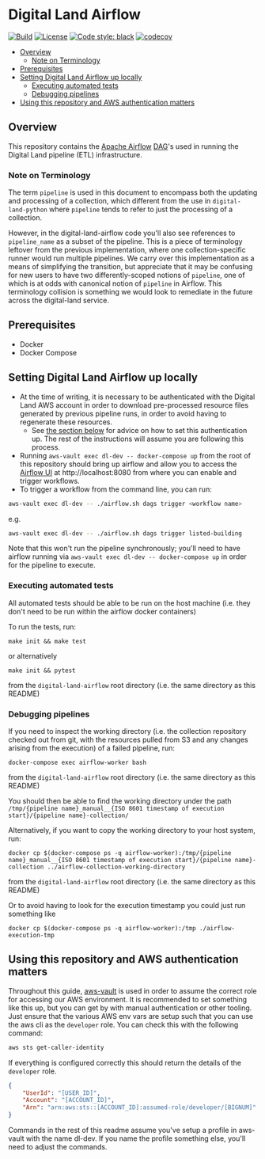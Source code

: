 # Digital Land Airflow

[![Build](https://github.com/digital-land/digital-land-airflow/workflows/Continuous%20Integration/badge.svg)](https://github.com/digital-land/digital-land-airflow/actions?query=workflow%3A%22Continuous+Integration%22)
[![License](https://img.shields.io/github/license/mashape/apistatus.svg)](https://github.com/digital-land/digital-land-airflow/blob/main/LICENSE)
[![Code style: black](https://img.shields.io/badge/code%20style-black-000000.svg)](https://black.readthedocs.io/en/stable/)
[![codecov](https://codecov.io/gh/digital-land/digital-land-airflow/branch/main/graph/badge.svg?token=HXKOXMILGB)](https://codecov.io/gh/digital-land/digital-land-airflow)

<!-- vim-markdown-toc Marked -->

* [Overview](#overview)
  * [Note on Terminology](#note-on-terminology)
* [Prerequisites](#prerequisites)
* [Setting Digital Land Airflow up locally](#setting-digital-land-airflow-up-locally)
  * [Executing automated tests](#executing-automated-tests)
  * [Debugging pipelines](#debugging-pipelines)
* [Using this repository and AWS authentication matters](#using-this-repository-and-aws-authentication-matters)

<!-- vim-markdown-toc -->

## Overview

This repository contains the [Apache Airflow](https://airflow.apache.org/) [DAG](https://airflow.apache.org/docs/apache-airflow/stable/concepts/dags.html)'s used in running the Digital Land pipeline (ETL) infrastructure.

### Note on Terminology

The term `pipeline` is used in this document to encompass both the updating and processing of a collection, which different from the use in `digital-land-python` where `pipeline` tends to refer to just the processing of a collection.

However, in the digital-land-airflow code you'll also see references to `pipeline_name` as a subset of the pipeline. This is a piece of terminology leftover from the previous implementation, where one collection-specific runner would run multiple pipelines. We carry over this implementation as a means of simplifying the transition, but appreciate that it may be confusing for new users to have two differently-scoped notions of `pipeline`, one of which is at odds with canonical notion of `pipeline` in Airflow. This terminology collision is something we would look to remediate in the future across the digital-land service.

## Prerequisites

* Docker
* Docker Compose

## Setting Digital Land Airflow up locally

* At the time of writing, it is necessary to be authenticated with the Digital Land AWS account in order to download pre-processed resource files generated by previous pipeline runs, in order to avoid having to regenerate these resources.
  * See [the section below](#using-this-repository-and-aws-authentication-matters) for advice on how to set this authentication up. The rest of the instructions will assume you are following this process.
* Running `aws-vault exec dl-dev -- docker-compose up` from the root of this repository should bring up airflow and allow you to access the [Airflow UI](https://airflow.apache.org/docs/apache-airflow/stable/ui.html) at http://localhost:8080 from where you can enable and trigger workflows.
* To trigger a workflow from the command line, you can run:

```sh
aws-vault exec dl-dev -- ./airflow.sh dags trigger <workflow name>
```

e.g.

```sh
aws-vault exec dl-dev -- ./airflow.sh dags trigger listed-building
```

Note that this won't run the pipeline synchronously; you'll need to have airflow running via `aws-vault exec dl-dev -- docker-compose up` in order for the pipeline to execute.

### Executing automated tests

All automated tests should be able to be run on the host machine (i.e. they don't need to be run within the airflow docker containers)

To run the tests, run:

```
make init && make test
```

or alternatively

```
make init && pytest
```

from the `digital-land-airflow` root directory (i.e. the same directory as this README)

### Debugging pipelines

If you need to inspect the working directory (i.e. the collection repository checked out from git, with the resources pulled from S3 and any changes arising from the execution) of a failed pipeline, run:

```
docker-compose exec airflow-worker bash
```

from the `digital-land-airflow` root directory (i.e. the same directory as this README)

You should then be able to find the working directory under the path `/tmp/{pipeline name}_manual__{ISO 8601 timestamp of execution start}/{pipeline name}-collection/`

Alternatively, if you want to copy the working directory to your host system, run:

```
docker cp $(docker-compose ps -q airflow-worker):/tmp/{pipeline name}_manual__{ISO 8601 timestamp of execution start}/{pipeline name}-collection ../airflow-collection-working-directory
```

from the `digital-land-airflow` root directory (i.e. the same directory as this README)

Or to avoid having to look for the execution timestamp you could just run something like

```
docker cp $(docker-compose ps -q airflow-worker):/tmp ./airflow-execution-tmp
```

## Using this repository and AWS authentication matters

Throughout this guide, [aws-vault](https://github.com/99designs/aws-vault) is used in order to assume the correct role for accessing our AWS environment.
It is recommended to set something like this up, but you can get by with manual authentication or other tooling. Just ensure that the
various AWS env vars are setup such that you can use the aws cli as the `developer` role. You can check this with the following command:

```bash
aws sts get-caller-identity
```

If everything is configured correctly this should return the details of the `developer` role.

```json
{
    "UserId": "[USER_ID]",
    "Account": "[ACCOUNT_ID]",
    "Arn": "arn:aws:sts::[ACCOUNT_ID]:assumed-role/developer/[BIGNUM]"
}
```

Commands in the rest of this readme assume you've setup a profile in aws-vault with the name dl-dev. If you name the profile something else, you'll need to adjust the commands.
